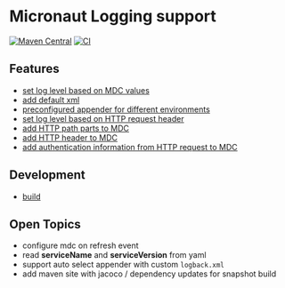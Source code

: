 # Micronaut Logging support

[![Maven Central](https://img.shields.io/maven-central/v/io.kokuwa.micronaut/micronaut-logging.svg?label=Maven%20Central)](https://search.maven.org/search?q=g:%22io.kokuwa.micronaut%22%20AND%20a:%22micronaut-logging%22)
[![CI](https://github.com/kokuwaio/micronaut-logging/actions/workflows/snapshot.yaml/badge.svg)](https://github.com/kokuwaio/micronaut-logging/actions/workflows/snapshot.yaml)

## Features

* [set log level based on MDC values](docs/features/logback_mdc_level.md)
* [add default xml](docs/features/logback_default.md)
* [preconfigured appender for different environments](docs/features/logback_appender.md)
* [set log level based on HTTP request header](docs/features/http_log_level.md)
* [add HTTP path parts to MDC](docs/features/http_mdc_path.md)
* [add HTTP header to MDC](docs/features/http_mdc_header.md)
* [add authentication information from HTTP request to MDC](docs/features/http_mdc_authentication.md)

## Development

* [build](docs/build.md)

## Open Topics

* configure mdc on refresh event
* read **serviceName** and **serviceVersion** from yaml
* support auto select appender with custom `logback.xml`
* add maven site with jacoco / dependency updates for snapshot build
